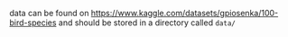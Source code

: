 data can be found on https://www.kaggle.com/datasets/gpiosenka/100-bird-species and should be stored in a directory called `data/`
